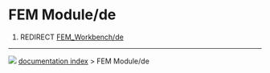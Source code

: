 # FEM Module/de
1.  REDIRECT [FEM\_Workbench/de](FEM_Workbench/de.md)



---
![](images/Right_arrow.png) [documentation index](../README.md) > FEM Module/de
